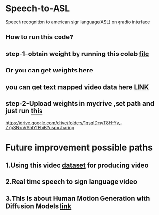 # Speech-to-ASL
Speech recognition to american sign language(ASL) on gradio interface 

## How to run this code?
## step-1-obtain weight by running this colab [file](Copy_of_Yet_another_copy_of_projNUS101.ipynb)

## Or you can get weights here 

## you can get text mapped video data here [LINK](https://drive.google.com/drive/folders/1gsqIDmyT8H-Yy_-Z7pSNvnVShIYfBbiB?usp=sharing)

## step-2-Upload weights in mydrive ,set path and just run [this](Copying_of_FinalNUSproject1.ipynb)
https://drive.google.com/drive/folders/1gsqIDmyT8H-Yy_-Z7pSNvnVShIYfBbiB?usp=sharing

# Future improvement possible paths

## 1.Using this video [dataset](http://mocap.cs.cmu.edu/) for producing video 

## 2.Real time speech to sign language video

## 3.This is about Human Motion Generation with Diffusion Models [link](https://is.mpg.de/events/human-motion-generation-with-diffusion-models)

